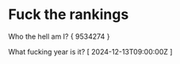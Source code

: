# Fuck the rankings

Who the hell am I?
{ 9534274 }

What fucking year is it?
[ 2024-12-13T09:00:00Z ]
